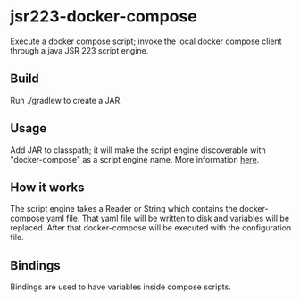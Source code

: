 # jsr223-docker-compose
Execute a docker compose script; invoke the local docker compose client through a java JSR 223
script engine.

## Build
Run ./gradlew to create a JAR.

## Usage
Add JAR to classpath; it will make the script engine discoverable with "docker-compose" as a
script engine name. More information [here](http://docs.oracle.com/javase/6/docs/technotes/guides/scripting/programmer_guide/index.html).

## How it works
The script engine takes a Reader or String which contains the docker-compose yaml file.
That yaml file will be written to disk and variables will be replaced. After that docker-compose will
be executed with the configuration file.

## Bindings
Bindings are used to have variables inside compose scripts.
